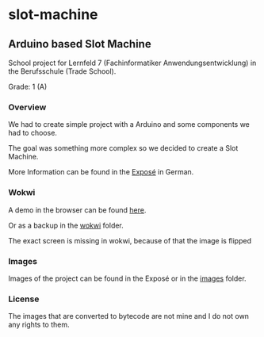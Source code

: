 # slot-machine

## Arduino based Slot Machine

School project for Lernfeld 7 (Fachinformatiker Anwendungsentwicklung) in the Berufsschule (Trade School).

Grade: 1 (A)

### Overview

We had to create simple project with a Arduino and some components we had to choose.

The goal was something more complex so we decided to create a Slot Machine.

More Information can be found in the [Exposé](Expose.pdf) in German.

### Wokwi

A demo in the browser can be found [here](https://wokwi.com/projects/401735732678458369).

Or as a backup in the [wokwi](wokwi) folder.

The exact screen is missing in wokwi, because of that the image is flipped

### Images

Images of the project can be found in the Exposé or in the [images](images) folder.

### License

The images that are converted to bytecode are not mine and I do not own any rights to them.
